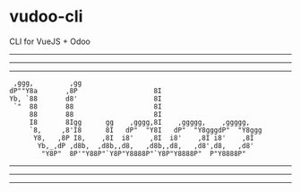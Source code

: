 # vudoo-cli
CLI for VueJS + Odoo

------------------------------------------------------------------
------------------------------------------------------------------
------------------------------------------------------------------
```
 ,ggg,         ,gg
dP""Y8a       ,8P                   8I
Yb, `88       d8'                   8I
 `"  88       88                    8I
     88       88                    8I
     I8       8Igg      gg    ,gggg,8I    ,ggggg,    ,ggggg,
     `8,     ,8'I8      8I   dP"  "Y8I   dP"  "Y8gggdP"  "Y8ggg
      Y8,   ,8P I8,    ,8I  i8'    ,8I  i8'    ,8I i8'    ,8I
       Yb,_,dP ,d8b,  ,d8b,,d8,   ,d8b,,d8,   ,d8',d8,   ,d8'
        "Y8P"  8P'"Y88P"`Y8P"Y8888P"`Y8P"Y8888P"  P"Y8888P"
 ```

------------------------------------------------------------------
------------------------------------------------------------------
------------------------------------------------------------------